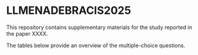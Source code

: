 # LLMENADEBRACIS2025

This repository contains supplementary materials for the study reported in the paper XXXX.

The tables below provide an overview of the multiple-choice questions.
